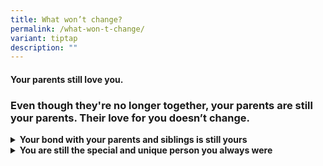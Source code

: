 ```yaml
---
title: What won’t change?
permalink: /what-won-t-change/
variant: tiptap
description: ""
---
```

<p></p>
<h4><strong>Your parents still love you.</strong></h4>
<h3>Even though they're no longer together, your parents are still your parents. Their love for you doesn’t change.<strong>&nbsp;</strong></h3>
<p></p>
<div data-type="detailGroup" class="isomer-accordion isomer-accordion-white">
<details class="isomer-details">
<summary><strong>Your bond with your parents and siblings is still yours</strong>
</summary>
<div data-type="detailsContent" class="isomer-details-content">
<details class="isomer-details">
<summary>Family is more than just living under the same roof—it's the bond you
share with your family members. Even if your family looks different now,
it does not mean your bond with them will end. It is okay to express your
love and care for them if you wish. You can still create special moments
and memories with them.&nbsp;</summary>
<div data-type="detailsContent" class="isomer-details-content">
<p></p>
</div>
</details>
</div>
</details>
<details class="isomer-details">
<summary><strong>You are still the special and unique person you always were</strong>
</summary>
<div data-type="detailsContent" class="isomer-details-content">
<details class="isomer-details">
<summary>You still go to school and have your friends, talents, interests and hobbies.
You can keep doing the things that make you happy and stay connected with
the people who matter to you. Try thinking of all the things you love to
do and are good at and about the things or people you are grateful for
in your life.</summary>
<div data-type="detailsContent" class="isomer-details-content">
<p></p>
</div>
</details>
</div>
</details>
</div>
<p></p>